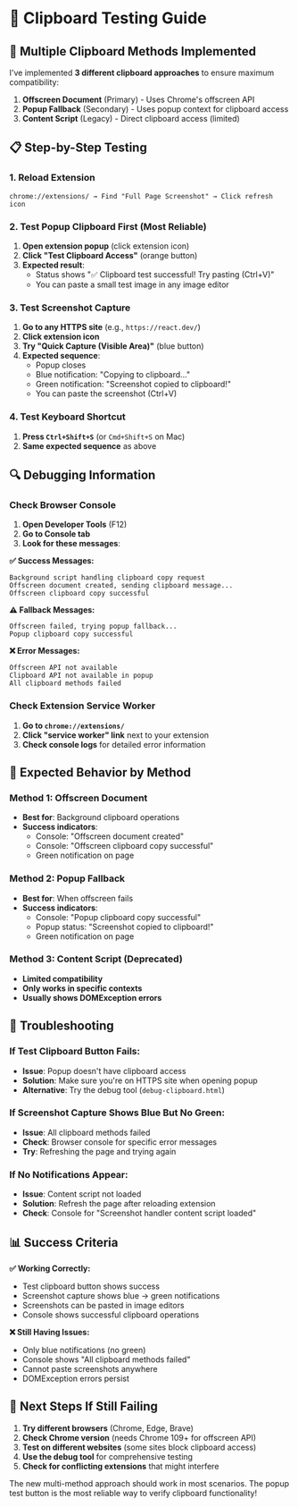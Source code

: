 # 🧪 Clipboard Testing Guide

## 🎯 **Multiple Clipboard Methods Implemented**

I've implemented **3 different clipboard approaches** to ensure maximum compatibility:

1. **Offscreen Document** (Primary) - Uses Chrome's offscreen API
2. **Popup Fallback** (Secondary) - Uses popup context for clipboard access  
3. **Content Script** (Legacy) - Direct clipboard access (limited)

## 📋 **Step-by-Step Testing**

### **1. Reload Extension**
```
chrome://extensions/ → Find "Full Page Screenshot" → Click refresh icon
```

### **2. Test Popup Clipboard First** (Most Reliable)
1. **Open extension popup** (click extension icon)
2. **Click "Test Clipboard Access"** (orange button)
3. **Expected result**: 
   - Status shows "✅ Clipboard test successful! Try pasting (Ctrl+V)"
   - You can paste a small test image in any image editor

### **3. Test Screenshot Capture**
1. **Go to any HTTPS site** (e.g., `https://react.dev/`)
2. **Click extension icon**
3. **Try "Quick Capture (Visible Area)"** (blue button)
4. **Expected sequence**:
   - Popup closes
   - Blue notification: "Copying to clipboard..."
   - Green notification: "Screenshot copied to clipboard!"
   - You can paste the screenshot (Ctrl+V)

### **4. Test Keyboard Shortcut**
1. **Press `Ctrl+Shift+S`** (or `Cmd+Shift+S` on Mac)
2. **Same expected sequence** as above

## 🔍 **Debugging Information**

### **Check Browser Console**
1. **Open Developer Tools** (F12)
2. **Go to Console tab**
3. **Look for these messages**:

**✅ Success Messages:**
```
Background script handling clipboard copy request
Offscreen document created, sending clipboard message...
Offscreen clipboard copy successful
```

**⚠️ Fallback Messages:**
```
Offscreen failed, trying popup fallback...
Popup clipboard copy successful
```

**❌ Error Messages:**
```
Offscreen API not available
Clipboard API not available in popup
All clipboard methods failed
```

### **Check Extension Service Worker**
1. **Go to `chrome://extensions/`**
2. **Click "service worker" link** next to your extension
3. **Check console logs** for detailed error information

## 🎯 **Expected Behavior by Method**

### **Method 1: Offscreen Document**
- **Best for**: Background clipboard operations
- **Success indicators**: 
  - Console: "Offscreen document created"
  - Console: "Offscreen clipboard copy successful"
  - Green notification on page

### **Method 2: Popup Fallback**
- **Best for**: When offscreen fails
- **Success indicators**:
  - Console: "Popup clipboard copy successful"
  - Popup status: "Screenshot copied to clipboard!"
  - Green notification on page

### **Method 3: Content Script** (Deprecated)
- **Limited compatibility**
- **Only works in specific contexts**
- **Usually shows DOMException errors**

## 🔧 **Troubleshooting**

### **If Test Clipboard Button Fails:**
- **Issue**: Popup doesn't have clipboard access
- **Solution**: Make sure you're on HTTPS site when opening popup
- **Alternative**: Try the debug tool (`debug-clipboard.html`)

### **If Screenshot Capture Shows Blue But No Green:**
- **Issue**: All clipboard methods failed
- **Check**: Browser console for specific error messages
- **Try**: Refreshing the page and trying again

### **If No Notifications Appear:**
- **Issue**: Content script not loaded
- **Solution**: Refresh the page after reloading extension
- **Check**: Console for "Screenshot handler content script loaded"

## 📊 **Success Criteria**

**✅ Working Correctly:**
- Test clipboard button shows success
- Screenshot capture shows blue → green notifications
- Screenshots can be pasted in image editors
- Console shows successful clipboard operations

**❌ Still Having Issues:**
- Only blue notifications (no green)
- Console shows "All clipboard methods failed"
- Cannot paste screenshots anywhere
- DOMException errors persist

## 🎯 **Next Steps If Still Failing**

1. **Try different browsers** (Chrome, Edge, Brave)
2. **Check Chrome version** (needs Chrome 109+ for offscreen API)
3. **Test on different websites** (some sites block clipboard access)
4. **Use the debug tool** for comprehensive testing
5. **Check for conflicting extensions** that might interfere

The new multi-method approach should work in most scenarios. The popup test button is the most reliable way to verify clipboard functionality!
